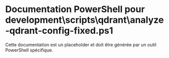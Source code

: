 # Documentation PowerShell pour development\scripts\qdrant\analyze-qdrant-config-fixed.ps1

Cette documentation est un placeholder et doit être générée par un outil PowerShell spécifique.

